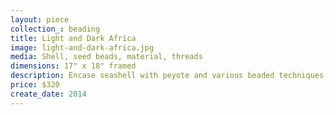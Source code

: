 ```yaml
---
layout: piece
collection_: beading
title: Light and Dark Africa
image: light-and-dark-africa.jpg
media: Shell, seed beads, material, threads
dimensions: 17" x 18" framed
description: Encase seashell with peyote and various beaded techniques, quilted mixed fabric matted in glassed maple frame two inches in depth.
price: $320
create_date: 2014
---
```

